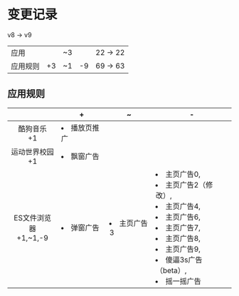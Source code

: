 # 变更记录

v8 -> v9

||||||
|-|:-:|:-:|:-:|:-:|
|应用||~3||22 -> 22|
|应用规则|+3|~1|-9|69 -> 63|

## 应用规则

||+|~|-|
|:-:|-|-|-|
|酷狗音乐<br>+1|<li>播放页推广|||
|运动世界校园<br>+1|<li>飘窗广告|||
|ES文件浏览器<br>+1,~1,-9|<li>弹窗广告|<li>主页广告3|<li>主页广告0,<li>主页广告2（修改）,<li>主页广告4,<li>主页广告6,<li>主页广告7,<li>主页广告8,<li>主页广告9,<li>傻逼3s广告（beta）,<li>摇一摇广告|
